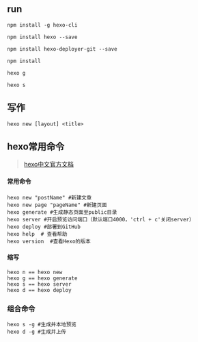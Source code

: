 ## run

```
npm install -g hexo-cli
```

```
npm install hexo --save
```

```
npm install hexo-deployer-git --save
```

```
npm install
```

```
hexo g
```

```
hexo s
```

## 写作
```
hexo new [layout] <title>
```

## hexo常用命令
> [hexo中文官方文档](https://hexo.io/zh-cn/docs)
#### 常用命令
```
hexo new "postName" #新建文章
hexo new page "pageName" #新建页面
hexo generate #生成静态页面至public目录
hexo server #开启预览访问端口（默认端口4000，'ctrl + c'关闭server）
hexo deploy #部署到GitHub
hexo help  # 查看帮助
hexo version  #查看Hexo的版本
```
#### 缩写
```
hexo n == hexo new
hexo g == hexo generate
hexo s == hexo server
hexo d == hexo deploy
```
### 组合命令
```
hexo s -g #生成并本地预览
hexo d -g #生成并上传
```

